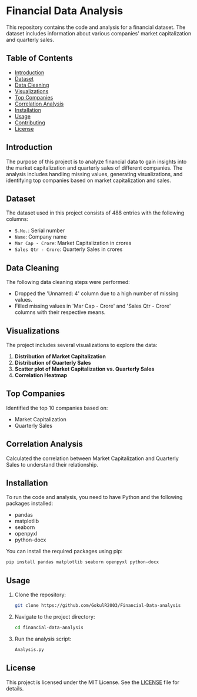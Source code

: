 # Financial Data Analysis

This repository contains the code and analysis for a financial dataset. The dataset includes information about various companies' market capitalization and quarterly sales.

## Table of Contents

- [Introduction](#introduction)
- [Dataset](#dataset)
- [Data Cleaning](#data-cleaning)
- [Visualizations](#visualizations)
- [Top Companies](#top-companies)
- [Correlation Analysis](#correlation-analysis)
- [Installation](#installation)
- [Usage](#usage)
- [Contributing](#contributing)
- [License](#license)

## Introduction

The purpose of this project is to analyze financial data to gain insights into the market capitalization and quarterly sales of different companies. The analysis includes handling missing values, generating visualizations, and identifying top companies based on market capitalization and sales.

## Dataset

The dataset used in this project consists of 488 entries with the following columns:
- `S.No.`: Serial number
- `Name`: Company name
- `Mar Cap - Crore`: Market Capitalization in crores
- `Sales Qtr - Crore`: Quarterly Sales in crores

## Data Cleaning

The following data cleaning steps were performed:
- Dropped the 'Unnamed: 4' column due to a high number of missing values.
- Filled missing values in 'Mar Cap - Crore' and 'Sales Qtr - Crore' columns with their respective means.

## Visualizations

The project includes several visualizations to explore the data:
1. **Distribution of Market Capitalization**
2. **Distribution of Quarterly Sales**
3. **Scatter plot of Market Capitalization vs. Quarterly Sales**
4. **Correlation Heatmap**

## Top Companies

Identified the top 10 companies based on:
- Market Capitalization
- Quarterly Sales

## Correlation Analysis

Calculated the correlation between Market Capitalization and Quarterly Sales to understand their relationship.

## Installation

To run the code and analysis, you need to have Python and the following packages installed:

- pandas
- matplotlib
- seaborn
- openpyxl
- python-docx

You can install the required packages using pip:

```bash
pip install pandas matplotlib seaborn openpyxl python-docx
```

## Usage

1. Clone the repository:
    ```bash
    git clone https://github.com/GokulR2003/Financial-Data-analysis
    ```

2. Navigate to the project directory:
    ```bash
    cd financial-data-analysis
    ```

3. Run the analysis script:
    ```bash
    Analysis.py
    ```
## License

This project is licensed under the MIT License. See the [LICENSE](LICENSE) file for details.
